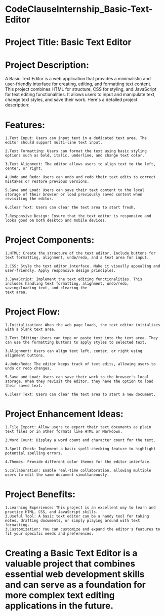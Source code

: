 # CodeClauseInternship_Basic-Text-Editor
# Project Title: Basic Text Editor
# Project Description:

A Basic Text Editor is a web application that provides a minimalistic and user-friendly interface for creating, editing, and formatting text content. This project combines HTML for structure, CSS for styling, and JavaScript for text editing functionalities. It allows users to input and manipulate text, change text styles, and save their work. Here's a detailed project description:
# Features:

    1.Text Input: Users can input text in a dedicated text area. The editor should support multi-line text input.

    2.Text Formatting: Users can format the text using basic styling options such as bold, italic, underline, and change text color.

    3.Text Alignment: The editor allows users to align text to the left, center, or right.

    4.Undo and Redo: Users can undo and redo their text edits to correct mistakes or restore previous versions.

    5.Save and Load: Users can save their text content to the local storage of their browser or load previously saved content when revisiting the editor.

    6.Clear Text: Users can clear the text area to start fresh.

    7.Responsive Design: Ensure that the text editor is responsive and looks good on both desktop and mobile devices.

# Project Components:
    1.HTML: Create the structure of the text editor. Include buttons for text formatting, alignment, undo/redo, and a text area for input.

    2.CSS: Style the text editor interface. Make it visually appealing and user-friendly. Apply responsive design principles.

    3.JavaScript: Implement the text editing functionalities. This includes handling text formatting, alignment, undo/redo, saving/loading text, and clearing the 
    text area.
# Project Flow:

    1.Initialization: When the web page loads, the text editor initializes with a blank text area.

    2.Text Editing: Users can type or paste text into the text area. They can use the formatting buttons to apply styles to selected text.

    3.Alignment: Users can align text left, center, or right using alignment buttons.

    4.Undo/Redo: The editor keeps track of text edits, allowing users to undo or redo changes.

    5.Save and Load: Users can save their work to the browser's local storage. When they revisit the editor, they have the option to load their saved text.

    6.Clear Text: Users can clear the text area to start a new document.

# Project Enhancement Ideas:

    1.File Export: Allow users to export their text documents as plain text files or in other formats like HTML or Markdown.

    2.Word Count: Display a word count and character count for the text.

    3.Spell Check: Implement a basic spell-checking feature to highlight potential spelling errors.

    4.Themes: Provide different color themes for the editor interface.

    5.Collaboration: Enable real-time collaboration, allowing multiple users to edit the same document simultaneously.

# Project Benefits:

    1.Learning Experience: This project is an excellent way to learn and practice HTML, CSS, and JavaScript skills.
    2.Useful Tool: A basic text editor can be a handy tool for taking notes, drafting documents, or simply playing around with text formatting.
    3.Customization: You can customize and expand the editor's features to fit your specific needs and preferences.
# Creating a Basic Text Editor is a valuable project that combines essential web development skills and can serve as a foundation for more complex text editing applications in the future.
